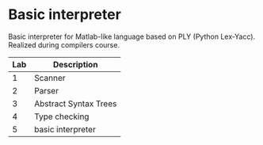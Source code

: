 # Basic interpreter
Basic interpreter for Matlab-like language based on PLY (Python Lex-Yacc). Realized during compilers course.

|Lab|Description|
|---|-----------|
| 1 | Scanner |
| 2 | Parser  |
| 3 | Abstract Syntax Trees |
| 4 | Type checking |
| 5 | basic interpreter |
